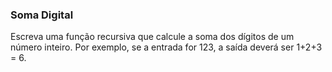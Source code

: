 ### Soma Digital
Escreva uma função recursiva que calcule a soma dos dígitos de um número
inteiro. 
Por exemplo, se a entrada for 123, a saída deverá ser 1+2+3 = 6.